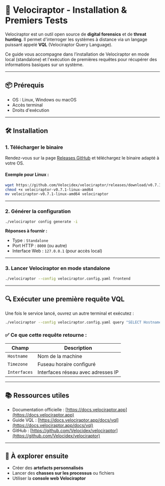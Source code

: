 # 🚀 Velociraptor - Installation & Premiers Tests

Velociraptor est un outil open source de **digital forensics** et de **threat hunting**. Il permet d'interroger les systèmes à distance via un langage puissant appelé **VQL** (Velociraptor Query Language).

Ce guide vous accompagne dans l’installation de Velociraptor en mode local (standalone) et l'exécution de premières requêtes pour récupérer des informations basiques sur un système.

---

## 📦 Prérequis

- OS : Linux, Windows ou macOS
- Accès terminal
- Droits d'exécution

---

## 🛠️ Installation

### 1. Télécharger le binaire

Rendez-vous sur la page [Releases GitHub](https://github.com/Velocidex/velociraptor/releases) et téléchargez le binaire adapté à votre OS.

#### Exemple pour Linux :

```bash
wget https://github.com/Velocidex/velociraptor/releases/download/v0.7.1/velociraptor-v0.7.1-linux-amd64
chmod +x velociraptor-v0.7.1-linux-amd64
mv velociraptor-v0.7.1-linux-amd64 velociraptor
```

---

### 2. Générer la configuration

```bash
./velociraptor config generate -i
```

**Réponses à fournir :**
- Type : `Standalone`
- Port HTTP : `8000` (ou autre)
- Interface Web : `127.0.0.1` (pour accès local)

---

### 3. Lancer Velociraptor en mode standalone

```bash
./velociraptor --config velociraptor.config.yaml frontend
```

---

## 🔍 Exécuter une première requête VQL

Une fois le service lancé, ouvrez un autre terminal et exécutez :

```bash
./velociraptor --config velociraptor.config.yaml query "SELECT Hostname, Timezone, Interfaces FROM info()"
```

### ✅ Ce que cette requête retourne :
| Champ | Description |
|-------|-------------|
| `Hostname` | Nom de la machine |
| `Timezone` | Fuseau horaire configuré |
| `Interfaces` | Interfaces réseau avec adresses IP |

---

## 📚 Ressources utiles

- Documentation officielle : [https://docs.velociraptor.app](https://docs.velociraptor.app)
- Guide VQL : [https://docs.velociraptor.app/docs/vql](https://docs.velociraptor.app/docs/vql)
- GitHub : [https://github.com/Velocidex/velociraptor](https://github.com/Velocidex/velociraptor)

---

## 🧪 À explorer ensuite

- Créer des **artefacts personnalisés**
- Lancer des **chasses sur les processus** ou fichiers
- Utiliser la **console web Velociraptor**
